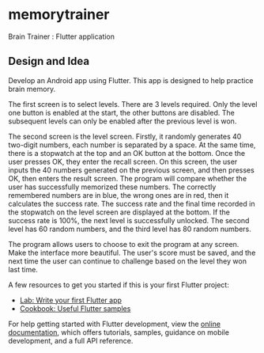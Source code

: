 # memorytrainer

Brain Trainer : Flutter application

## Design and Idea
Develop an Android app using Flutter. This app is designed to help practice brain memory.

The first screen is to select levels. There are 3 levels required. Only the level one button is enabled at the start, the other buttons are disabled. The subsequent levels can only be enabled after the previous level is won.

The second screen is the level screen. Firstly, it randomly generates 40 two-digit numbers, each number is separated by a space. At the same time, there is a stopwatch at the top and an OK button at the bottom. Once the user presses OK, they enter the recall screen. On this screen, the user inputs the 40 numbers generated on the previous screen, and then presses OK, then enters the result screen. The program will compare whether the user has successfully memorized these numbers. The correctly remembered numbers are in blue, the wrong ones are in red, then it calculates the success rate. The success rate and the final time recorded in the stopwatch on the level screen are displayed at the bottom. If the success rate is 100%, the next level is successfully unlocked. The second level has 60 random numbers, and the third level has 80 random numbers.

The program allows users to choose to exit the program at any screen. Make the interface more beautiful. The user's score must be saved, and the next time the user can continue to challenge based on the level they won last time.


A few resources to get you started if this is your first Flutter project:

- [Lab: Write your first Flutter app](https://docs.flutter.dev/get-started/codelab)
- [Cookbook: Useful Flutter samples](https://docs.flutter.dev/cookbook)

For help getting started with Flutter development, view the
[online documentation](https://docs.flutter.dev/), which offers tutorials,
samples, guidance on mobile development, and a full API reference.
